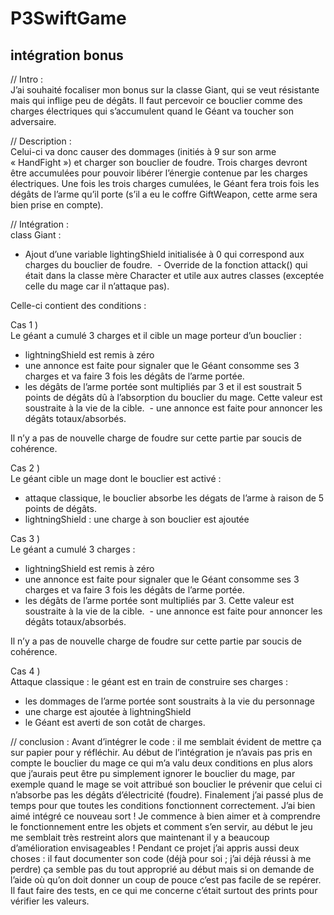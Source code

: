 # P3SwiftGame


## intégration bonus

// Intro : </br>
J’ai souhaité focaliser mon bonus sur la classe Giant, qui se veut résistante mais qui inflige peu de dégâts.
Il faut percevoir ce bouclier comme des charges électriques qui s’accumulent quand le Géant va toucher son adversaire.

// Description : </br>
Celui-ci va donc causer des dommages (initiés à 9 sur son arme « HandFight ») et charger son bouclier de foudre. Trois charges devront être accumulées pour pouvoir libérer l’énergie contenue par les charges électriques. Une fois les trois charges cumulées, le Géant fera trois fois les dégâts de l’arme qu’il porte (s’il a eu le coffre GiftWeapon, cette arme sera bien prise en compte).

// Intégration : </br>
class Giant : </br>

- Ajout d’une variable lightingShield initialisée à 0 qui correspond aux charges du bouclier de foudre.
 - Override de la fonction attack() qui était dans la classe mère Character et utile aux autres classes (exceptée celle du mage car il n’attaque pas).









Celle-ci contient des conditions : </br>

Cas 1 ) </br>
Le géant a cumulé 3 charges et il cible un mage porteur d’un bouclier : </br>
-  lightningShield est remis à zéro
-  une annonce est faite pour  signaler que le Géant consomme ses 3 charges et va faire 3 fois les                 dégâts de l’arme portée.
- les dégâts de l’arme portée sont multipliés par 3 et il est soustrait 5 points de dégâts dû à                    l’absorption du bouclier du mage. Cette valeur est soustraite à la vie de la cible.     - une annonce est faite pour annoncer les dégâts totaux/absorbés.

Il n’y a pas de nouvelle charge de foudre sur cette partie par soucis de cohérence.

Cas 2 ) </br>
Le géant cible un mage dont le bouclier est activé :
- attaque classique, le bouclier absorbe les dégats de l’arme à raison de 5 points de dégâts.
- lightningShield  :  une charge à son bouclier est ajoutée

Cas 3 )</br>
Le géant a cumulé 3 charges :
-  lightningShield est remis à zéro
-  une annonce est faite pour  signaler que le Géant consomme ses 3 charges et va faire 3 fois les                 dégâts de l’arme portée.
- les dégâts de l’arme portée sont multipliés par 3. Cette valeur est soustraite à la vie de la cible.     - une annonce est faite pour annoncer les dégâts totaux/absorbés.

Il n’y a pas de nouvelle charge de foudre sur cette partie par soucis de cohérence.

Cas 4 )</br>
Attaque classique : le géant est en train de construire ses charges :
- les dommages de l’arme portée sont soustraits à la vie du personnage
- une charge est ajoutée à lightningShield
- le Géant est averti de son cotât de charges.







// conclusion :
Avant d’intégrer le code : il me semblait évident de mettre ça sur papier pour y réfléchir. Au début de l’intégration je n’avais pas pris en compte le bouclier du mage ce qui m’a valu deux conditions en plus alors que j’aurais peut être pu simplement ignorer le bouclier du mage, par exemple quand le mage se voit attribué son bouclier le prévenir que celui ci n’absorbe pas les dégâts d’électricité (foudre). Finalement j’ai passé plus de temps pour que toutes les conditions fonctionnent correctement.
J’ai bien aimé intégré ce nouveau sort ! Je commence à bien aimer et à comprendre le fonctionnement entre les objets et comment s’en servir, au début le jeu me semblait très restreint alors que maintenant il y a beaucoup d’amélioration envisageables !
Pendant ce projet j’ai appris aussi deux choses :
il faut documenter son code (déjà pour soi ; j’ai déjà réussi à me perdre) ça semble pas du tout approprié au début mais si on demande de l’aide où qu’on doit donner un coup de pouce c’est pas facile de se repérer. 
Il faut faire des tests, en ce qui me concerne c’était surtout des prints pour vérifier les valeurs.


